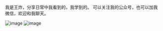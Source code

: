 我是王炸，分享日常中我看到的，我学到的。可以关注我的公众号，也可以加我微信，欢迎和我聊天。![image](https://github.com/yetaimei/be_coder/blob/master/img/公众号二维码.jpeg)![image](https://github.com/yetaimei/be_coder/blob/master/img/微信二维码.jpeg)